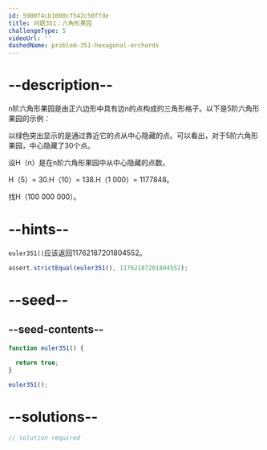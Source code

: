 ```yaml
---
id: 5900f4cb1000cf542c50ffde
title: 问题351：六角形果园
challengeType: 5
videoUrl: ''
dashedName: problem-351-hexagonal-orchards
---
```


# --description--

n阶六角形果园是由正六边形中具有边n的点构成的三角形格子。以下是5阶六角形果园的示例：

以绿色突出显示的是通过靠近它的点从中心隐藏的点。可以看出，对于5阶六角形果园，中心隐藏了30个点。

设H（n）是在n阶六角形果园中从中心隐藏的点数。

H（5）= 30.H（10）= 138.H（1 000）= 1177848。

找H（100 000 000）。

# --hints--

`euler351()`应该返回11762187201804552。

```js
assert.strictEqual(euler351(), 11762187201804552);
```

# --seed--

## --seed-contents--

```js
function euler351() {

  return true;
}

euler351();
```

# --solutions--

```js
// solution required
```
